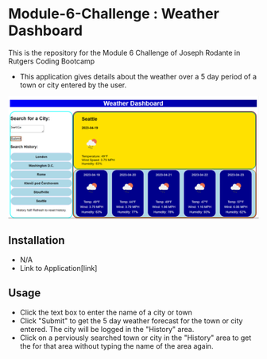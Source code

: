 # Module-6-Challenge : Weather Dashboard
This is the repository for the Module 6 Challenge of Joseph Rodante in Rutgers Coding Bootcamp

- This application gives details about the weather over a 5 day period of a town or city entered by the user.

![screenshot of application](./assets/pictures/m6screenshot.png "Screenshot of Weather Dashboard")

## Installation
- N/A
- Link to Application[link]

## Usage 
- Click the text box to enter the name of a city or town
- Click "Submit" to get the 5 day weather forecast for the town or city entered. The city will be logged in the "History" area.
- Click on a perviously searched town or city in the "History" area to get the for that area without typing the name of the area again.